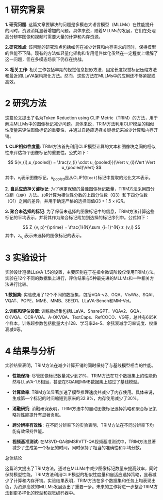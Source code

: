 # 1 研究背景
**1. 研究问题**: 这篇文章要解决的问题是多模态大语言模型（MLLMs）在性能提升的同时，资源消耗显著增加的问题。具体来说，随着MLLMs的发展，它们在处理高分辨率图像和视频时需要大量的计算和内存资源。

**2.研究难点**: 该问题的研究难点包括如何在减少计算和内存需求的同时，保持模型的性能不下降。现有的方法如轻量化架构和专用组件优化虽然在一定程度上缓解了这一问题，但在多模态场景下仍存在挑战。

**3. 相关工作**: 相关工作包括早期的视觉信息投影方法、固定长度视觉标记压缩方法和最近的LLaVA架构简化方法。然而，这些方法在MLLMs中的应用还不够紧密或高效。

# 2 研究方法

这篇论文提出了名为Token Reduction using CLIP Metric（TRIM）的方法，用于解决MLLMs中的图像标记减少问题。具体来说，TRIM方法利用CLIP模型的相似性度量来评估图像标记的重要性，并通过自适应选择关键标记来减少计算和内存开销。

**1. CLIP相似性度量**: TRIM方法首先利用CLIP模型计算的文本和图像块之间的相似性来评估每个图像标记的重要性。公式如下：

$$
S(v_{i},u_{pooled}) = \frac{v_{i} \cdot u_{pooled}}{\Vert v_{i}\Vert \Vert u_{pooled}\Vert}
$$   


   其中，$v_{i}$表示图像标记，$u_{pooled}$是从CLIP的`[eot]`标记中提取的池化文本表示。

**2. 自适应选择关键标记**: 为了确定保留的最佳图像标记数量，TRIM方法采用四分位距（`IQR`）方法。`IQ`R计算为相似性分数的上四分位数（Q3）和下四分位数（Q1）之间的差异，并用于确定严格的选择阈值$Q3+1.5\times IQR$。

**3. 聚合未选择的标记**: 为了保留未选择的图像标记中的信息，TRIM方法计算这些标记的平均表示，并将其作为聚合标记附加到选择的标记序列中。公式如下：

   
$$
   Z_{v, p}^{\prime} = \frac{1}{N}\sum_{i=1}^{N} z_{v,i}   
$$
   其中，$z_{v,i}$表示未选择的图像标记的表示。



# 3 实验设计

实验设计遵循LLaVA 1.5的设置，主要区别在于在指令微调阶段仅使用TRIM方法。实验在12个不同的数据集上进行，评估结果与5种最先进的MLLMs和一种相关方法进行比较。

**1.数据集**: 实验使用了12个不同的数据集，包括VQA-v2、GQA、VisWiz、SQAI、VQAT、POPE、MME、MMB、SEED1、LLaVA-Bench和MM-Vet。

**2.训练和评估设置**: 训练数据集包括LLaVA、ShareGPT、VQAv2、GQA、OKVQA、OCR-VQA、A-OKVQA、TextCaps、RefCOCO、VG等，总共有665K个样本。训练超参数包括批量大小128、学习率2e-5、余弦衰减学习率调度、权重衰减0等。

# 4 结果与分析

实验结果表明，TRIM方法在减少计算开销的同时保持了与基线模型相当的性能。
* **性能保持**: 尽管图像标记数量减少到21%，TRIM方法在12个数据集上的性能仍然与LLaVA-1.5相当，甚至在SQAI和MMB数据集上超过了基线模型。

* **计算效率**: TRIM方法显著加速了模型推理速度并减少了内存使用。具体来说，生成第一个标记的时间缩短到原来的32.9%，内存使用减少了30%。

* **消融研究**: 消融研究表明，TRIM方法中的自动图像标记选择策略和聚合标记策略对性能提升有显著贡献。

* **跨分辨率有效性** : 在不同分辨率下的实验表明，TRIM方法在不同分辨率下均能有效保持性能。

* **视频基准测试**: 在MSVD-QA和MSRVTT-QA视频基准测试中，TRIM方法显著减少了生成第一个标记的时间，同时保持了相当的准确性和平均分数。



总体结论

这篇论文提出了TRIM方法，通过在MLLMs中减少图像标记数量来提高效率，同时保持模型性能。TRIM方法利用CLIP模型的相似性度量和自适应选择策略，显著减少了计算和内存开销。实验结果表明，TRIM方法在多个数据集和任务上均表现出色，为资源高效的MLLMs发展迈出了重要一步。未来的工作将进一步整合TRIM方法到更多样化的模型和视觉编码器中。